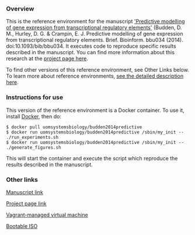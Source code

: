 ### Overview

This is the reference environment for the manuscript ['Predictive modelling of gene expression from transcriptional regulatory elements'](https://dx.doi.org/10.1093/bib/bbu034) (Budden, D. M., Hurley, D. G. & Crampin, E. J. Predictive modelling of gene expression from transcriptional regulatory elements. Brief. Bioinform. bbu034 (2014). doi:10.1093/bib/bbu034.  It executes code to reproduce specific results described in the manuscript.   You can find more information about this research at the [project page here](https://uomsystemsbiology.github.io/publications/budden2014predictive/).  

To find other versions of this reference environment, see Other Links below.  To learn more about reference environments, [see the detailed description here](https://uomsystemsbiology.github.io/reference-environments/).    

### Instructions for use

This version of the reference environment is a Docker container.  To use it, install [Docker](https://www.docker.com/), then do:

```
$ docker pull uomsystemsbiology/budden2014predictive
$ docker run uomsystemsbiology/budden2014predictive /sbin/my_init -- ./run_experiments.sh
$ docker run uomsystemsbiology/budden2014predictive /sbin/my_init -- ./generate_figures.sh
```

This will start the container and execute the script which reproduce the results described in the manuscript.  

### Other links

[Manuscript link](https://dx.doi.org/10.1093/bib/bbu034)

[Project page link](https://uomsystemsbiology.github.io/publications/budden2014predictive/)

[Vagrant-managed virtual machine](https://github.com/uomsystemsbiology/budden2014predictive_reference_environment)

[Bootable ISO](https://dx.doi.org/10.5281/zenodo.30377)

